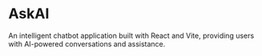 # AskAI
An intelligent chatbot application built with React and Vite, providing users with AI-powered conversations and assistance.
